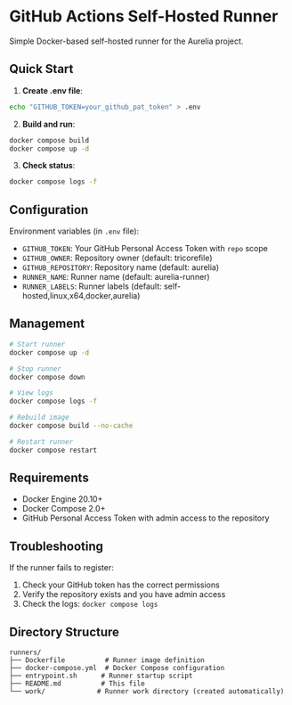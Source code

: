 # GitHub Actions Self-Hosted Runner

Simple Docker-based self-hosted runner for the Aurelia project.

## Quick Start

1. **Create .env file**:
```bash
echo "GITHUB_TOKEN=your_github_pat_token" > .env
```

2. **Build and run**:
```bash
docker compose build
docker compose up -d
```

3. **Check status**:
```bash
docker compose logs -f
```

## Configuration

Environment variables (in `.env` file):
- `GITHUB_TOKEN`: Your GitHub Personal Access Token with `repo` scope
- `GITHUB_OWNER`: Repository owner (default: tricorefile)
- `GITHUB_REPOSITORY`: Repository name (default: aurelia)
- `RUNNER_NAME`: Runner name (default: aurelia-runner)
- `RUNNER_LABELS`: Runner labels (default: self-hosted,linux,x64,docker,aurelia)

## Management

```bash
# Start runner
docker compose up -d

# Stop runner
docker compose down

# View logs
docker compose logs -f

# Rebuild image
docker compose build --no-cache

# Restart runner
docker compose restart
```

## Requirements

- Docker Engine 20.10+
- Docker Compose 2.0+
- GitHub Personal Access Token with admin access to the repository

## Troubleshooting

If the runner fails to register:
1. Check your GitHub token has the correct permissions
2. Verify the repository exists and you have admin access
3. Check the logs: `docker compose logs`

## Directory Structure

```
runners/
├── Dockerfile          # Runner image definition
├── docker-compose.yml  # Docker Compose configuration
├── entrypoint.sh      # Runner startup script
├── README.md          # This file
└── work/             # Runner work directory (created automatically)
```